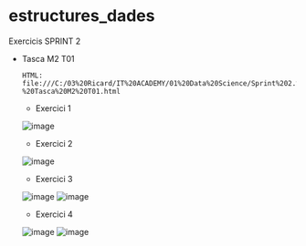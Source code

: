 # estructures_dades
Exercicis SPRINT 2
- Tasca M2 T01

      HTML: file:///C:/03%20Ricard/IT%20ACADEMY/01%20Data%20Science/Sprint%202.%20Sprint%202.%20B%C3%A0sics%20de%20Python/Tasca%20M2%20T01/Sprint%202%20-%20Tasca%20M2%20T01.html

    - Exercici 1
    
    ![image](https://user-images.githubusercontent.com/117864143/202569099-d105b490-c642-4840-89df-4e9feb4282c2.png)

    - Exercici 2
    
    ![image](https://user-images.githubusercontent.com/117864143/202569903-b3670eb6-5506-4f6a-9485-08afeb332957.png)

    - Exercici 3
    
    ![image](https://user-images.githubusercontent.com/117864143/202570043-6bba0d4f-db04-437d-af4a-83fd19b32132.png)
    ![image](https://user-images.githubusercontent.com/117864143/202570231-e81abf26-8325-4e1e-b4d2-7e27465777d4.png)

    - Exercici 4
    
    ![image](https://user-images.githubusercontent.com/117864143/202570672-0e2e5d97-92b8-45c3-8c5b-c9125d283b7b.png)
    ![image](https://user-images.githubusercontent.com/117864143/202570786-4db694b1-4593-428d-983f-d314803e4eaa.png)


    


    
    
